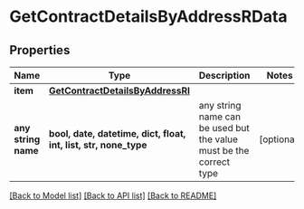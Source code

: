 # GetContractDetailsByAddressRData


## Properties
Name | Type | Description | Notes
------------ | ------------- | ------------- | -------------
**item** | [**GetContractDetailsByAddressRI**](GetContractDetailsByAddressRI.md) |  | 
**any string name** | **bool, date, datetime, dict, float, int, list, str, none_type** | any string name can be used but the value must be the correct type | [optional]

[[Back to Model list]](../README.md#documentation-for-models) [[Back to API list]](../README.md#documentation-for-api-endpoints) [[Back to README]](../README.md)


